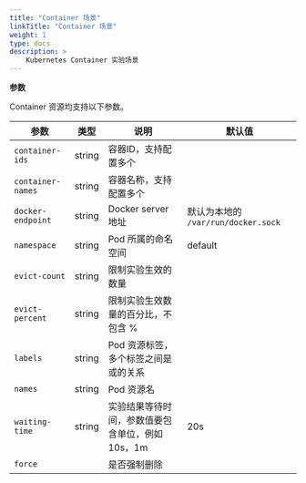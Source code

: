 ```yaml
---
title: "Container 场景"
linkTitle: "Container 场景"
weight: 1
type: docs
description: > 
    Kubernetes Container 实验场景
---
```


**参数**

Container 资源均支持以下参数。

| 参数 | 类型 | 说明 | 默认值 |
| --- | --- | --- | --- |
| `container-ids` | string | 容器ID，支持配置多个 | |
| `container-names` | string | 容器名称，支持配置多个 | |
| `docker-endpoint` | string | Docker server 地址 | 默认为本地的 `/var/run/docker.sock` |
| `namespace` | string | Pod 所属的命名空间 | default |
| `evict-count` | string | 限制实验生效的数量 | |
| `evict-percent` | string | 限制实验生效数量的百分比，不包含 % | |
| `labels` | string | Pod 资源标签，多个标签之间是或的关系 | |
| `names` | string | Pod 资源名 | |
| `waiting-time` | string | 实验结果等待时间，参数值要包含单位，例如 10s，1m | 20s |
| `force` |  | 是否强制删除 | |

